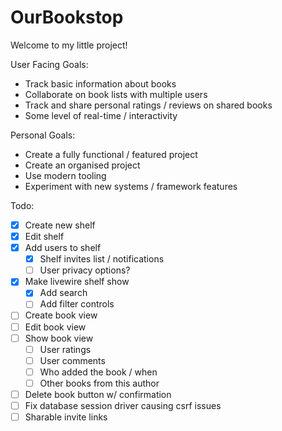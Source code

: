 # OurBookstop

Welcome to my little project!

User Facing Goals:

- Track basic information about books
- Collaborate on book lists with multiple users
- Track and share personal ratings / reviews on shared books
- Some level of real-time / interactivity

Personal Goals:

- Create a fully functional / featured project
- Create an organised project
- Use modern tooling
- Experiment with new systems / framework features  

Todo:

- [x] Create new shelf
- [x] Edit shelf
- [x] Add users to shelf
  - [x] Shelf invites list / notifications
  - [ ] User privacy options?
- [x] Make livewire shelf show
  - [x] Add search
  - [ ] Add filter controls
- [ ] Create book view
- [ ] Edit book view
- [ ] Show book view
  - [ ] User ratings
  - [ ] User comments
  - [ ] Who added the book / when
  - [ ] Other books from this author
- [ ] Delete book button w/ confirmation
- [ ] Fix database session driver causing csrf issues
- [ ] Sharable invite links
